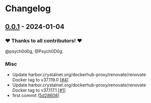 # Changelog

## [0.0.1](https://github.com/CrystalNET-org/helm-powerdns/releases/tag/0.0.1) - 2024-01-04

### ❤️ Thanks to all contributors! ❤️

@psych0d0g, @Psych0D0g

### Misc

- Update harbor.crystalnet.org/dockerhub-proxy/renovate/renovate Docker tag to v37.119.0 [[#4](https://github.com/CrystalNET-org/helm-powerdns/pull/4)]
- Update harbor.crystalnet.org/dockerhub-proxy/renovate/renovate Docker tag to v37.117.1 [[#1](https://github.com/CrystalNET-org/helm-powerdns/pull/1)]
- first commit ([5d28608](https://github.com/CrystalNET-org/helm-powerdns/commit/5d28608d075987dbe27193c7891516fb4bc03def))
